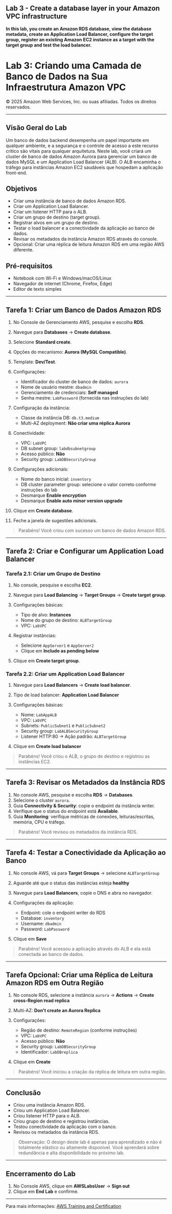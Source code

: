 ## Lab 3 - Create a database layer in your Amazon VPC infrastructure 
**In this lab, you create an Amazon RDS database, view the database metadata, create an Application Load Balancer, configure the target group, register an existing Amazon EC2 instance as a target with the target group and test the load balancer.**

# Lab 3: Criando uma Camada de Banco de Dados na Sua Infraestrutura Amazon VPC

© 2025 Amazon Web Services, Inc. ou suas afiliadas. Todos os direitos reservados.

---

## Visão Geral do Lab

Um banco de dados backend desempenha um papel importante em qualquer ambiente, e a segurança e o controle de acesso a este recurso crítico são vitais para qualquer arquitetura. Neste lab, você criará um cluster de banco de dados Amazon Aurora para gerenciar um banco de dados MySQL e um Application Load Balancer (ALB). O ALB encaminha o tráfego para instâncias Amazon EC2 saudáveis que hospedam a aplicação front-end.

## Objetivos

* Criar uma instância de banco de dados Amazon RDS.
* Criar um Application Load Balancer.
* Criar um listener HTTP para o ALB.
* Criar um grupo de destino (target group).
* Registrar alvos em um grupo de destino.
* Testar o load balancer e a conectividade da aplicação ao banco de dados.
* Revisar os metadados da instância Amazon RDS através do console.
* Opcional: Criar uma réplica de leitura Amazon RDS em uma região AWS diferente.

## Pré-requisitos

* Notebook com Wi-Fi e Windows/macOS/Linux
* Navegador de internet (Chrome, Firefox, Edge)
* Editor de texto simples

---

## Tarefa 1: Criar um Banco de Dados Amazon RDS

1. No Console de Gerenciamento AWS, pesquise e escolha **RDS**.
2. Navegue para **Databases** → **Create database**.
3. Selecione **Standard create**.
4. Opções do mecanismo: **Aurora (MySQL Compatible)**.
5. Template: **Dev/Test**.
6. Configurações:

   * Identificador do cluster de banco de dados: `aurora`
   * Nome de usuário mestre: `dbadmin`
   * Gerenciamento de credenciais: **Self managed**
   * Senha mestre: `LabPassword` (fornecida nas instruções do lab)
7. Configuração da instância:

   * Classe da instância DB: `db.t3.medium`
   * Multi-AZ deployment: **Não criar uma réplica Aurora**
8. Conectividade:

   * VPC: `LabVPC`
   * DB subnet group: `labdbsubnetgroup`
   * Acesso público: **Não**
   * Security group: `LabDBSecurityGroup`
9. Configurações adicionais:

   * Nome do banco inicial: `inventory`
   * DB cluster parameter group: selecione o valor correto conforme instruções do lab
   * Desmarque **Enable encryption**
   * Desmarque **Enable auto minor version upgrade**
10. Clique em **Create database**.
11. Feche a janela de sugestões adicionais.

> Parabéns! Você criou com sucesso um banco de dados Amazon RDS.

---

## Tarefa 2: Criar e Configurar um Application Load Balancer

### Tarefa 2.1: Criar um Grupo de Destino

1. No console, pesquise e escolha **EC2**.
2. Navegue para **Load Balancing** → **Target Groups** → **Create target group**.
3. Configurações básicas:

   * Tipo de alvo: **Instances**
   * Nome do grupo de destino: `ALBTargetGroup`
   * VPC: `LabVPC`
4. Registrar instâncias:

   * Selecione `AppServer1` e `AppServer2`
   * Clique em **Include as pending below**
5. Clique em **Create target group**.

### Tarefa 2.2: Criar um Application Load Balancer

1. Navegue para **Load Balancers** → **Create load balancer**.
2. Tipo de load balancer: **Application Load Balancer**
3. Configurações básicas:

   * Nome: `LabAppALB`
   * VPC: `LabVPC`
   * Subnets: `PublicSubnet1` e `PublicSubnet2`
   * Security group: `LabALBSecurityGroup`
   * Listener HTTP:80 → Ação padrão: `ALBTargetGroup`
4. Clique em **Create load balancer**

> Parabéns! Você criou o ALB, o grupo de destino e registrou as instâncias EC2.

---

## Tarefa 3: Revisar os Metadados da Instância RDS

1. No console AWS, pesquise e escolha **RDS** → **Databases**.
2. Selecione o cluster `aurora`.
3. Guia **Connectivity & Security**: copie o endpoint da instância writer.
4. Verifique que o status do endpoint está **Available**.
5. Guia **Monitoring**: verifique métricas de conexões, leituras/escritas, memória, CPU e tráfego.

> Parabéns! Você revisou os metadados da instância RDS.

---

## Tarefa 4: Testar a Conectividade da Aplicação ao Banco

1. No console AWS, vá para **Target Groups** → selecione `ALBTargetGroup`
2. Aguarde até que o status das instâncias esteja **healthy**
3. Navegue para **Load Balancers**, copie o DNS e abra no navegador.
4. Configurações da aplicação:

   * Endpoint: cole o endpoint writer do RDS
   * Database: `inventory`
   * Username: `dbadmin`
   * Password: `LabPassword`
5. Clique em **Save**

> Parabéns! Você acessou a aplicação através do ALB e ela está conectada ao banco de dados.

---

## Tarefa Opcional: Criar uma Réplica de Leitura Amazon RDS em Outra Região

1. No console RDS, selecione a instância `aurora` → **Actions** → **Create cross-Region read replica**
2. Multi-AZ: **Don't create an Aurora Replica**
3. Configurações:

   * Região de destino: `RemoteRegion` (conforme instruções)
   * VPC: `LabVPC`
   * Acesso público: **Não**
   * Security group: `LabDBSecurityGroup`
   * Identificador: `LabDBreplica`
4. Clique em **Create**

> Parabéns! Você iniciou a criação da réplica de leitura em outra região.

---

## Conclusão

* Criou uma instância Amazon RDS.
* Criou um Application Load Balancer.
* Criou listener HTTP para o ALB.
* Criou grupo de destino e registrou instâncias.
* Testou conectividade da aplicação com o banco.
* Revisou os metadados da instância RDS.

> Observação: O design deste lab é apenas para aprendizado e não é totalmente elástico ou altamente disponível. Você aprenderá sobre redundância e alta disponibilidade no próximo lab.

---

## Encerramento do Lab

1. No Console AWS, clique em **AWSLabsUser** → **Sign out**
2. Clique em **End Lab** e confirme.

---

Para mais informações: [AWS Training and Certification](https://aws.amazon.com/training/)
